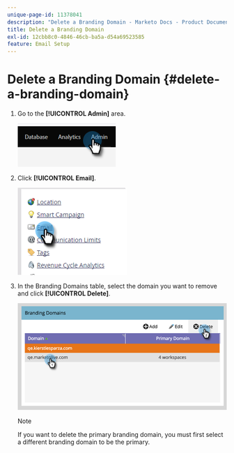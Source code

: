 ```yaml
---
unique-page-id: 11378041
description: "Delete a Branding Domain - Marketo Docs - Product Documentation"
title: Delete a Branding Domain
exl-id: 12cbb8c0-4846-46cb-ba5a-d54a69523585
feature: Email Setup
---
```

# Delete a Branding Domain {#delete-a-branding-domain}

1. Go to the **[!UICONTROL Admin]** area.

   ![](assets/delete-a-branding-domain-1.png)

1. Click **[!UICONTROL Email]**.

   ![](assets/delete-a-branding-domain-2.png)

1. In the Branding Domains table, select the domain you want to remove and click **[!UICONTROL Delete]**.

   ![](assets/delete-a-branding-domain-3.png)

   >[!NOTE]
   >
   >If you want to delete the primary branding domain, you must first select a different branding domain to be the primary.
